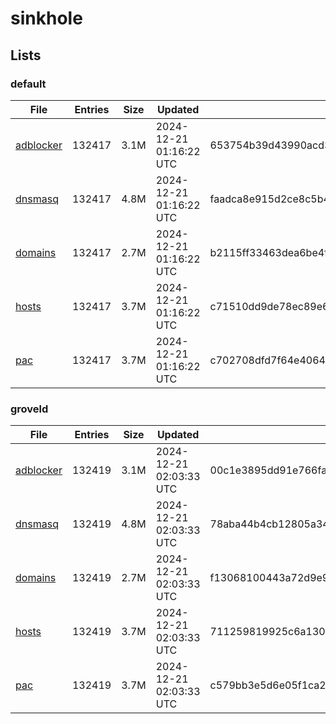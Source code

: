 # sinkhole

## Lists

### default

|File|Entries|Size|Updated|Hash|
|-|-|-|-|-|
|[adblocker](https://raw.githubusercontent.com/groveld/sinkhole/lists/default/adblocker.txt)|132417|3.1M|2024-12-21 01:16:22 UTC|653754b39d43990acd3c59866530298c159e408560d26dc1f35d498c438efa6f|
|[dnsmasq](https://raw.githubusercontent.com/groveld/sinkhole/lists/default/dnsmasq.txt)|132417|4.8M|2024-12-21 01:16:22 UTC|faadca8e915d2ce8c5b4678b60c7c0bf529a15bca222823a0f59f0e6af89d14a|
|[domains](https://raw.githubusercontent.com/groveld/sinkhole/lists/default/domains.txt)|132417|2.7M|2024-12-21 01:16:22 UTC|b2115ff33463dea6be4f0483862a7cd0421674a340ed6a0c5423da03999e8562|
|[hosts](https://raw.githubusercontent.com/groveld/sinkhole/lists/default/hosts.txt)|132417|3.7M|2024-12-21 01:16:22 UTC|c71510dd9de78ec89e6ef4aba7979e1fc1cba0ee3b103daf4150da3f2d298f28|
|[pac](https://raw.githubusercontent.com/groveld/sinkhole/lists/default/pac.txt)|132417|3.7M|2024-12-21 01:16:22 UTC|c702708dfd7f64e4064749af36d0dba7e18fef68e9ff30fa7d0aaaf694170c28|

### groveld

|File|Entries|Size|Updated|Hash|
|-|-|-|-|-|
|[adblocker](https://raw.githubusercontent.com/groveld/sinkhole/lists/groveld/adblocker.txt)|132419|3.1M|2024-12-21 02:03:33 UTC|00c1e3895dd91e766fa0b27d6c41843be1d6445ac8b98fc66bbdd30f3bb08a36|
|[dnsmasq](https://raw.githubusercontent.com/groveld/sinkhole/lists/groveld/dnsmasq.txt)|132419|4.8M|2024-12-21 02:03:33 UTC|78aba44b4cb12805a34f8af8d95b5f36bb966034d0bc13569e9709823f04f482|
|[domains](https://raw.githubusercontent.com/groveld/sinkhole/lists/groveld/domains.txt)|132419|2.7M|2024-12-21 02:03:33 UTC|f13068100443a72d9e9bf8a991ab89c088e17e3f1287001b9d919069b60c3152|
|[hosts](https://raw.githubusercontent.com/groveld/sinkhole/lists/groveld/hosts.txt)|132419|3.7M|2024-12-21 02:03:33 UTC|711259819925c6a130f4c846362a375f0b7ef01273b21ce2d55f4ac414e60e39|
|[pac](https://raw.githubusercontent.com/groveld/sinkhole/lists/groveld/pac.txt)|132419|3.7M|2024-12-21 02:03:33 UTC|c579bb3e5d6e05f1ca2f97f6cbccdcb220750224e579b10a286635f33eb69350|
